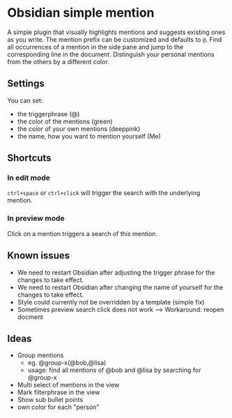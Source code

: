 # Obsidian simple mention
A simple plugin that visually highlights mentions and suggests existing ones as you write.
The mention prefix can be customized and defaults to `@`.
Find all occurrences of a mention in the side pane and jump to the corresponding line in the document.
Distinguish your personal mentions from the others by a different color.

## Settings
You can set:
- the triggerphrase (@)
- the color of the mentions (green)
- the color of your own mentions (deeppink)
- the name, how you want to mention yourself (Me)

## Shortcuts
### In edit mode
`ctrl+space` or `ctrl+click` will trigger the search with the underlying mention.

### In preview mode
Click on a mention triggers a search of this mention.

## Known issues
- We need to restart Obsidian after adjusting the trigger phrase for the changes to take effect.
- We need to restart Obsidian after changing the name of yourself for the changes to take effect.
- Style could currently not be overridden by a template (simple fix)
- Sometimes preview search click does not work --> Workaround: reopen docment 

## Ideas
- Group mentions
  - eg. @group-x(@bob,@lisa)
  - usage: find all mentions of @bob and @lisa by searching for @group-x
- Multi select of mentions in the view
- Mark filterphrase in the view
- Show sub bullet points
- own color for each "person"